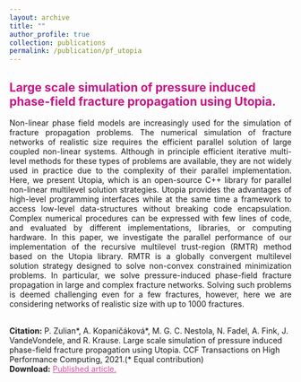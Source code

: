 ```yaml
---
layout: archive
title: ""
author_profile: true
collection: publications
permalink: /publication/pf_utopia
---
```


## <span style="color:rgb(199, 21, 133)"> Large scale simulation of pressure induced phase-field fracture propagation using Utopia.</span>
<div style="text-align: justify">Non-linear phase field models are increasingly used for the simulation of fracture propagation problems. The numerical simulation of fracture networks of realistic size requires the efficient parallel solution of large coupled non-linear systems. Although in principle efficient iterative multi-level methods for these types of problems are available, they are not widely used in practice due to the complexity of their parallel implementation.
Here, we present Utopia, which is an open-source C++ library for parallel non-linear multilevel solution strategies. Utopia provides the advantages of high-level programming interfaces while at the same time a framework to access low-level data-structures without breaking code encapsulation.
Complex numerical procedures can be expressed with few lines of code, and evaluated by different implementations, libraries, or computing hardware.
In this paper, we investigate the parallel performance of our implementation of the recursive multilevel trust-region (RMTR) method based on the Utopia library.
RMTR is a globally convergent multilevel solution strategy designed to solve non-convex constrained minimization problems.
In particular, we solve pressure-induced phase-field fracture propagation in large and complex fracture networks.
Solving such problems is deemed challenging even for a few fractures, however, here we are considering networks of realistic size with up to 1000 fractures.
</div><br />


**Citation:** P. Zulian\*, A. Kopaničáková\*, M. G. C. Nestola, N. Fadel, A. Fink, J. VandeVondele, and R. Krause. Large scale simulation of pressure induced phase-field fracture propagation using Utopia. CCF Transactions on High Performance Computing, 2021.(\* Equal contribution) <br />
**Download:** <a href="https://doi.org/10.1007/s42514-021-00069-6" style="color:rgb(199, 21, 133,0.75);">Published article.</a> <br />
